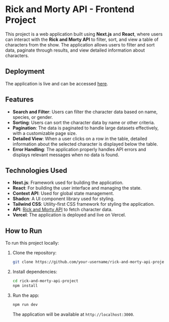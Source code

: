 # Rick and Morty API - Frontend Project

This project is a web application built using **Next.js** and **React**, where users can interact with the **Rick and Morty API** to filter, sort, and view a table of characters from the show. The application allows users to filter and sort data, paginate through results, and view detailed information about characters.
## Deployment

The application is live and can be accessed [here](https://rickandmorty-api-dogukan2201s-projects.vercel.app/).

## Features

- **Search and Filter**: Users can filter the character data based on name, species, or gender.
- **Sorting**: Users can sort the character data by name or other criteria.
- **Pagination**: The data is paginated to handle large datasets effectively, with a customizable page size.
- **Detailed View**: When a user clicks on a row in the table, detailed information about the selected character is displayed below the table.
- **Error Handling**: The application properly handles API errors and displays relevant messages when no data is found.

## Technologies Used

- **Next.js**: Framework used for building the application.
- **React**: For building the user interface and managing the state.
- **Context API**: Used for global state management.
- **Shadcn**: A UI component library used for styling.
- **Tailwind CSS**: Utility-first CSS framework for styling the application.
- **API**: [Rick and Morty API](https://rickandmortyapi.com/) to fetch character data.
- **Vercel**: The application is deployed and live on Vercel.

## How to Run

To run this project locally:

1. Clone the repository:
   ```bash
   git clone https://github.com/your-username/rick-and-morty-api-project.git
   ```
2. Install dependencies:
   ```bash
   cd rick-and-morty-api-project
   npm install
   ```
3. Run the app:
   ```bash
   npm run dev
   ```
   The application will be available at `http://localhost:3000`.

